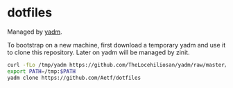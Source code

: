 # dotfiles

Managed by [yadm](https://github.com/TheLocehiliosan/yadm).

To bootstrap on a new machine, first download a temporary yadm and use it to clone this repository.
Later on yadm will be managed by zinit.

```sh
curl -fLo /tmp/yadm https://github.com/TheLocehiliosan/yadm/raw/master/yadm && chmod a+x /tmp/yadm
export PATH=/tmp:$PATH
yadm clone https://github.com/Aetf/dotfiles
```
